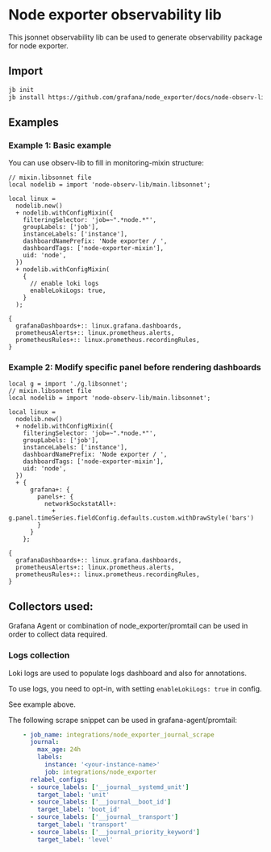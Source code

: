 # Node exporter observability lib

This jsonnet observability lib can be used to generate observability package for node exporter.

## Import

```sh
jb init
jb install https://github.com/grafana/node_exporter/docs/node-observ-lib
```

## Examples

### Example 1: Basic example

You can use observ-lib to fill in monitoring-mixin structure:

```jsonnet
// mixin.libsonnet file
local nodelib = import 'node-observ-lib/main.libsonnet';

local linux =
  nodelib.new()
  + nodelib.withConfigMixin({
    filteringSelector: 'job=~".*node.*"',
    groupLabels: ['job'],
    instanceLabels: ['instance'],
    dashboardNamePrefix: 'Node exporter / ',
    dashboardTags: ['node-exporter-mixin'],
    uid: 'node',
  })
  + nodelib.withConfigMixin(
    {
      // enable loki logs
      enableLokiLogs: true,
    }
  );

{
  grafanaDashboards+:: linux.grafana.dashboards,
  prometheusAlerts+:: linux.prometheus.alerts,
  prometheusRules+:: linux.prometheus.recordingRules,
}

```

### Example 2: Modify specific panel before rendering dashboards

```jsonnet
local g = import './g.libsonnet';
// mixin.libsonnet file
local nodelib = import 'node-observ-lib/main.libsonnet';

local linux =
  nodelib.new()
  + nodelib.withConfigMixin({
    filteringSelector: 'job=~".*node.*"',
    groupLabels: ['job'],
    instanceLabels: ['instance'],
    dashboardNamePrefix: 'Node exporter / ',
    dashboardTags: ['node-exporter-mixin'],
    uid: 'node',
  })
  + {
      grafana+: {
        panels+: {
          networkSockstatAll+:
            + g.panel.timeSeries.fieldConfig.defaults.custom.withDrawStyle('bars')
        }
      }
    };

{
  grafanaDashboards+:: linux.grafana.dashboards,
  prometheusAlerts+:: linux.prometheus.alerts,
  prometheusRules+:: linux.prometheus.recordingRules,
}

```

## Collectors used:

Grafana Agent or combination of node_exporter/promtail can be used in order to collect data required.

### Logs collection

Loki logs are used to populate logs dashboard and also for annotations.

To use logs, you need to opt-in, with setting `enableLokiLogs: true` in config.

See example above.

The following scrape snippet can be used in grafana-agent/promtail:

```yaml
    - job_name: integrations/node_exporter_journal_scrape
      journal:
        max_age: 24h
        labels:
          instance: '<your-instance-name>'
          job: integrations/node_exporter
      relabel_configs:
      - source_labels: ['__journal__systemd_unit']
        target_label: 'unit'
      - source_labels: ['__journal__boot_id']
        target_label: 'boot_id'
      - source_labels: ['__journal__transport']
        target_label: 'transport'
      - source_labels: ['__journal_priority_keyword']
        target_label: 'level'
```
